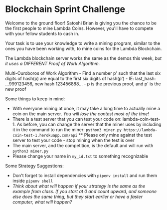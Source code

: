 # Blockchain Sprint Challenge

Welcome to the ground floor! Satoshi Brian is giving you the chance to be the first people to mine Lambda Coins. However, you'll have to compete with your fellow students to cash in.

Your task is to use your knowledge to write a mining program, similar to the ones you have been working with, to mine coins for the Lambda Blockchain.

The Lambda blockchain server works the same as the demos this week, _but it uses a DIFFERENT Proof of Work Algorithm._

Multi-Ouroboros of Work Algorithm - Find a number p' such that the last six digits of hash(p) are equal
to the first six digits of hash(p') - IE: last_hash: ...999123456, new hash 123456888... - p is the previous proof, and p' is the new proof

Some things to keep in mind:

- With everyone mining at once, it may take a long time to actually mine a coin on the main server. _You will lose the contest most of the time!_
- There is a test server that you can test your code on: lambda-coin-test-1. As before, you can change the server that the miner uses by including it in the command to run the miner: `python3 miner.py https://lambda-coin-test-1.herokuapp.com/api`
  \*\* Please only mine against the test server to test your code - stop mining when the test is over
- The main server, and the competition, is the default and will run with `python3 miner.py`
- Please change your name in `my_id.txt` to something recognizable

Some Strategy Suggestions:

- Don't forget to install dependencies with `pipenv install` and run them inside `pipenv shell`
- _Think about what will happen if your strategy is the same as the example from class. If you start at 0 and count upward, and someone else does the same thing, but they start earlier or have a faster computer, what will happen?_
